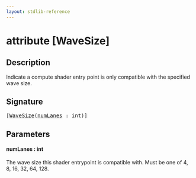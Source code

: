 ```yaml
---
layout: stdlib-reference
---
```


# attribute [WaveSize]

## Description

Indicate a compute shader entry point is only compatible with the specified wave size.

## Signature

<pre>
[<a href=".">WaveSize</a>(<a href=".#decl-numLanes" class="code_param">numLanes</a> : <span class="code_keyword">int</span>)]
</pre>

## Parameters

####  <a id="decl-numLanes"></a>numLanes  : int
The wave size this shader entrypoint is compatible with. Must be one of 4, 8, 16, 32, 64, 128.


